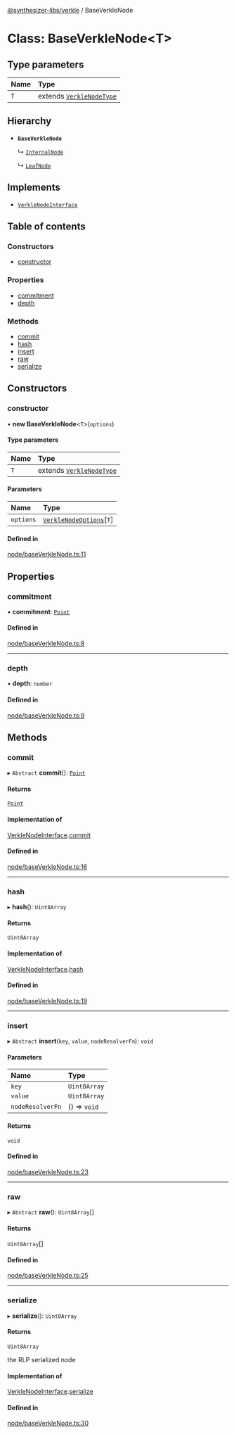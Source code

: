 [@synthesizer-libs/verkle](../README.md) / BaseVerkleNode

# Class: BaseVerkleNode<T\>

## Type parameters

| Name | Type |
| :------ | :------ |
| `T` | extends [`VerkleNodeType`](../enums/VerkleNodeType.md) |

## Hierarchy

- **`BaseVerkleNode`**

  ↳ [`InternalNode`](InternalNode.md)

  ↳ [`LeafNode`](LeafNode.md)

## Implements

- [`VerkleNodeInterface`](../interfaces/VerkleNodeInterface.md)

## Table of contents

### Constructors

- [constructor](BaseVerkleNode.md#constructor)

### Properties

- [commitment](BaseVerkleNode.md#commitment)
- [depth](BaseVerkleNode.md#depth)

### Methods

- [commit](BaseVerkleNode.md#commit)
- [hash](BaseVerkleNode.md#hash)
- [insert](BaseVerkleNode.md#insert)
- [raw](BaseVerkleNode.md#raw)
- [serialize](BaseVerkleNode.md#serialize)

## Constructors

### constructor

• **new BaseVerkleNode**<`T`\>(`options`)

#### Type parameters

| Name | Type |
| :------ | :------ |
| `T` | extends [`VerkleNodeType`](../enums/VerkleNodeType.md) |

#### Parameters

| Name | Type |
| :------ | :------ |
| `options` | [`VerkleNodeOptions`](../interfaces/VerkleNodeOptions.md)[`T`] |

#### Defined in

[node/baseVerkleNode.ts:11](https://github.com/ethereumjs/ethereumjs-monorepo/blob/master/packages/verkle/src/node/baseVerkleNode.ts#L11)

## Properties

### commitment

• **commitment**: [`Point`](../interfaces/Point.md)

#### Defined in

[node/baseVerkleNode.ts:8](https://github.com/ethereumjs/ethereumjs-monorepo/blob/master/packages/verkle/src/node/baseVerkleNode.ts#L8)

___

### depth

• **depth**: `number`

#### Defined in

[node/baseVerkleNode.ts:9](https://github.com/ethereumjs/ethereumjs-monorepo/blob/master/packages/verkle/src/node/baseVerkleNode.ts#L9)

## Methods

### commit

▸ `Abstract` **commit**(): [`Point`](../interfaces/Point.md)

#### Returns

[`Point`](../interfaces/Point.md)

#### Implementation of

[VerkleNodeInterface](../interfaces/VerkleNodeInterface.md).[commit](../interfaces/VerkleNodeInterface.md#commit)

#### Defined in

[node/baseVerkleNode.ts:16](https://github.com/ethereumjs/ethereumjs-monorepo/blob/master/packages/verkle/src/node/baseVerkleNode.ts#L16)

___

### hash

▸ **hash**(): `Uint8Array`

#### Returns

`Uint8Array`

#### Implementation of

[VerkleNodeInterface](../interfaces/VerkleNodeInterface.md).[hash](../interfaces/VerkleNodeInterface.md#hash)

#### Defined in

[node/baseVerkleNode.ts:19](https://github.com/ethereumjs/ethereumjs-monorepo/blob/master/packages/verkle/src/node/baseVerkleNode.ts#L19)

___

### insert

▸ `Abstract` **insert**(`key`, `value`, `nodeResolverFn`): `void`

#### Parameters

| Name | Type |
| :------ | :------ |
| `key` | `Uint8Array` |
| `value` | `Uint8Array` |
| `nodeResolverFn` | () => `void` |

#### Returns

`void`

#### Defined in

[node/baseVerkleNode.ts:23](https://github.com/ethereumjs/ethereumjs-monorepo/blob/master/packages/verkle/src/node/baseVerkleNode.ts#L23)

___

### raw

▸ `Abstract` **raw**(): `Uint8Array`[]

#### Returns

`Uint8Array`[]

#### Defined in

[node/baseVerkleNode.ts:25](https://github.com/ethereumjs/ethereumjs-monorepo/blob/master/packages/verkle/src/node/baseVerkleNode.ts#L25)

___

### serialize

▸ **serialize**(): `Uint8Array`

#### Returns

`Uint8Array`

the RLP serialized node

#### Implementation of

[VerkleNodeInterface](../interfaces/VerkleNodeInterface.md).[serialize](../interfaces/VerkleNodeInterface.md#serialize)

#### Defined in

[node/baseVerkleNode.ts:30](https://github.com/ethereumjs/ethereumjs-monorepo/blob/master/packages/verkle/src/node/baseVerkleNode.ts#L30)
